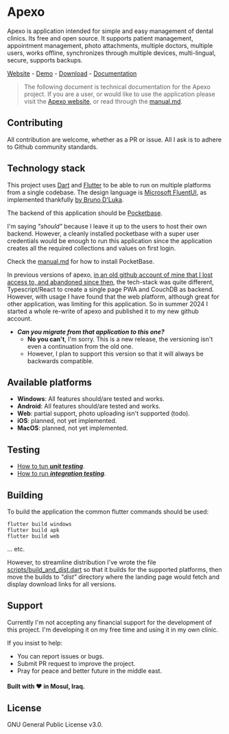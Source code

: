# Apexo


Apexo is application intended for simple and easy management of dental clinics. Its free and open source. It supports patient management, appointment management, photo attachments, multiple doctors, multiple users, works offline, synchronizes through multiple devices, multi-lingual, secure, supports backups.

[Website](https://apexo.app) - [Demo](https://demo.apexo.app) - [Download](https://apexo.app/#getting-started) - [Documentation](https://docs.apexo.app)

> The following document is technical documentation for the Apexo project. If you are a user, or would like to use the application please visit the [Apexo website](https://apexo.app), or read through the [manual.md](https://github.com/alselawi/apexo-flutter/blob/master/manual.md).

## Contributing

All contribution are welcome, whether as a PR or issue. All I ask is to adhere to Github community standards.

## Technology stack

This project uses [Dart](https://github.com/dart-lang/sdk) and [Flutter](https://github.com/flutter/flutter) to be able to run on multiple platforms from a single codebase. The design language is [Microsoft FluentUI](https://developer.microsoft.com/en-us/fluentui#/), as implemented thankfully [by Bruno D'Luka](https://github.com/bdlukaa).

The backend of this application should be [Pocketbase](https://pocketbase.io/).

I'm saying _"should"_ because I leave it up to the users to host their own backend. However, a cleanly installed pocketbase with a super user credentials would be enough to run this application since the application creates all the required collections and values on first login.

Check the [manual.md](https://github.com/alselawi/apexo-flutter/blob/master/manual.md) for how to install PocketBase.

In previous versions of apexo, [in an old github account of mine that I lost access to, and abandoned since then](https://github.com/alexcorvi/apexo), the tech-stack was quite different, Typescript/React to create a single page PWA and CouchDB as backend. However, with usage I have found that the web platform, although great for other application, was limiting for this application. So in summer 2024 I started a whole re-write of apexo and published it to my new github account.

- ___Can you migrate from that application to this one?___
   - __No you can't__, I'm sorry. This is a new release, the versioning isn't even a continuation from the old one.
   - However, I plan to support this version so that it will always be backwards compatible.

## Available platforms

- __Windows__: All features should/are tested and works.
- __Android__: All features should/are tested and works.
- __Web__: partial support, photo uploading isn't supported (todo).
- __iOS__: planned, not yet implemented.
- __MacOS__: planned, not yet implemented.

## Testing

- [How to tun ___unit testing___](https://github.com/alselawi/apexo-flutter/blob/master/test/unit_test_readme.md).
- [How to run ___integration testing___](https://github.com/alselawi/apexo-flutter/blob/master/integration_test/readme.md).


## Building

To build the application the common flutter commands should be used:

```
flutter build windows
flutter build apk
flutter build web
```

... etc.

However, to streamline distribution I've wrote the file [scripts/build_and_dist.dart](https://github.com/alselawi/apexo-flutter/blob/master/scripts/build_and_dist.dart) so that it builds for the supported platforms, then move the builds to _"dist"_ directory where the landing page would fetch and display download links for all versions.

## Support

Currently I'm not accepting any financial support for the development of this project. I'm developing it on my free time and using it in my own clinic.

If you insist to help:

- You can report issues or bugs.
- Submit PR request to improve the project.
- Pray for peace and better future in the middle east.


#### Built with ❤️ in Mosul, Iraq.

## License
GNU General Public License v3.0.